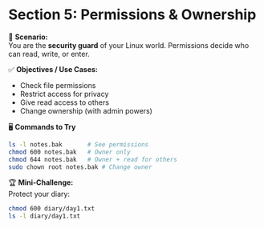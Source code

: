 # Section 5: Permissions & Ownership

🎯 **Scenario:**  
You are the **security guard** of your Linux world. Permissions decide who can read, write, or enter.

✅ **Objectives / Use Cases:**  
- Check file permissions  
- Restrict access for privacy  
- Give read access to others  
- Change ownership (with admin powers)  

🖥️ **Commands to Try**
```bash
ls -l notes.bak       # See permissions
chmod 600 notes.bak   # Owner only
chmod 644 notes.bak   # Owner + read for others
sudo chown root notes.bak # Change owner
```

🏆 **Mini-Challenge:**  
Protect your diary:  
```bash
chmod 600 diary/day1.txt
ls -l diary/day1.txt
```  
